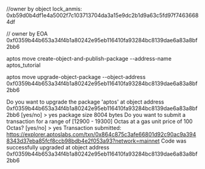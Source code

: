 //owner by object
lock_anmis: 0xb59d0b4df1e4a5002f7c103713704da3a15e9dc2b1d9a63c5fd97f74636684df

// owner by EOA 
0xf0359b44b653a34f4b1a80242e95eb116410fa93284bc8139dae6a83a8bf2bb6 

aptos move create-object-and-publish-package --address-name aptos_tutorial 

aptos move upgrade-object-package --object-address 0xf0359b44b653a34f4b1a80242e95eb116410fa93284bc8139dae6a83a8bf2bb6


Do you want to upgrade the package 'aptos' at object address 0xf0359b44b653a34f4b1a80242e95eb116410fa93284bc8139dae6a83a8bf2bb6 [yes/no] >
yes
package size 8004 bytes
Do you want to submit a transaction for a range of [12900 - 19300] Octas at a gas unit price of 100 Octas? [yes/no] >
yes
Transaction submitted: https://explorer.aptoslabs.com/txn/0x864c875c3afe66801d92c90ac9a3948343d37eba85fcf8ccb98bdb4e2f053a93?network=mainnet
Code was successfully upgraded at object address 0xf0359b44b653a34f4b1a80242e95eb116410fa93284bc8139dae6a83a8bf2bb6

